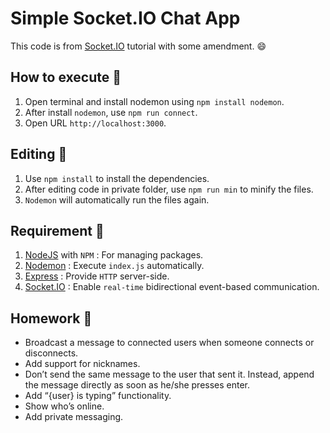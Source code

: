 # Simple Socket.IO Chat App

This code is from [Socket.IO](https://socket.io/get-started/chat) tutorial with some amendment. :smile:

## How to execute :electric_plug:

1. Open terminal and install nodemon using `npm install nodemon`.
2. After install `nodemon`, use `npm run connect`.
3. Open URL `http://localhost:3000`.

## Editing :floppy_disk:

1. Use `npm install` to install the dependencies.
2. After editing code in private folder, use `npm run min` to minify the files.
3. `Nodemon` will automatically run the files again.

## Requirement :memo:

1. [NodeJS](https://nodejs.org/en/) with `NPM` : For managing packages.
2. [Nodemon](https://www.npmjs.com/package/nodemon) : Execute `index.js` automatically.
3. [Express](https://www.npmjs.com/package/express) : Provide `HTTP` server-side.
4. [Socket.IO](https://www.npmjs.com/package/socket.io) : Enable `real-time` bidirectional event-based communication.

## Homework :file_folder:

-   Broadcast a message to connected users when someone connects or disconnects.
-   Add support for nicknames.
-   Don’t send the same message to the user that sent it. Instead, append the message directly as soon as he/she presses enter.
-   Add “{user} is typing” functionality.
-   Show who’s online.
-   Add private messaging.
